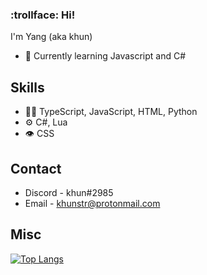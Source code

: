 ### :trollface: Hi!

I'm Yang (aka khun)
- :speech_balloon: Currently learning Javascript and C#

## Skills
- 👨‍💻 TypeScript, JavaScript, HTML, Python
- ⚙️ C#, Lua
- 👁️ CSS

## Contact
- Discord - khun#2985
- Email -  khunstr@protonmail.com

## Misc
[![Top Langs](https://github-readme-stats.vercel.app/api/top-langs/?username=khun-int&theme=transparent)](https://github.com/anuraghazra/github-readme-stats)
<!--
**khun-int/khun-int** is a ✨ _special_ ✨ repository because its `README.md` (this file) appears on your GitHub profile.

Here are some ideas to get you started:

- 🔭 I’m currently working on an electron app
- 🌱 I’m currently learning javascript and python
- 👯 I’m looking to collaborate on ...
- 🤔 I’m looking for help with ...
- 💬 Ask me about ...
- 📫 How to reach me: discord - khun#2985
- 😄 Pronouns: he/him/his
- ⚡ Fun fact: ...

[![Top Langs](https://github-readme-stats.vercel.app/api/top-langs/?username=khun-int)](https://github.com/anuraghazra/github-readme-stats)

![Alt text](https://spotify-recently-played-readme.vercel.app/api?user=5tl1rgk02aft9cylc8xyzdmf4)
-->
